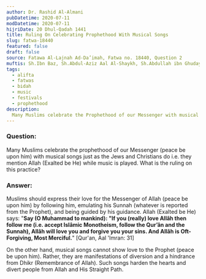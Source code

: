 ```yaml
---
author: Dr. Rashid Al-Almani
pubDatetime: 2020-07-11
modDatetime: 2020-07-11
hijriDate: 20 Dhul-Qadah 1441
title: Ruling On Celebrating Prophethood With Musical Songs
slug: fatwa-18440
featured: false
draft: false
source: Fatawa Al-Lajnah Ad-Da’imah, Fatwa no. 18440, Question 2
muftis: Sh.Ibn Baz, Sh.Abdul-Aziz Aal Al-Shaykh, Sh.Abdullah ibn Ghudayyan, Sh.Salih Fawzan, Sh. Bakr Abu Zayd
tags:
  - alifta
  - fatwas
  - bidah
  - music
  - festivals
  - prophethood
description:
  Many Muslims celebrate the Prophethood of our Messenger with musical songs just as the Jews and Christians do. They mention Allah while music is played.
---
```


### Question: 

Many Muslims celebrate the prophethood of our Messenger (peace be upon him) with musical songs just as the Jews and Christians do i.e. they mention Allah (Exalted be He) while music is played. What is the ruling on this practice? 

### Answer: 

Muslims should express their love for the Messenger of Allah (peace be upon him) by following him, emulating his Sunnah (whatever is reported from the Prophet), and being guided by his guidance. Allah (Exalted be He) says: "**Say (O Muhammad to mankind): "If you (really) love Allâh then follow me (i.e. accept Islâmic Monotheism, follow the Qur’ân and the Sunnah), Allâh will love you and forgive you your sins. And Allâh is Oft-Forgiving, Most Merciful.**" [Qur'an, Aal 'Imran: 31]

On the other hand, musical songs cannot show love to the Prophet (peace be upon him). Rather, they are manifestations of diversion and a hindrance from Dhikr (Remembrance of Allah). Such songs harden the hearts and divert people from Allah and His Straight Path.
